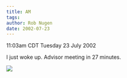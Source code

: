 ```yaml
---
title: AM
tags: 
author: Rob Nugen
date: 2002-07-23
---
```


<p class=date>11:03am CDT Tuesday 23 July 2002</p>

<p>I just woke up.  Advisor meeting in 27 minutes.</p>

<p><img src="/images/rob/wL-ROB.gif"/></p>

